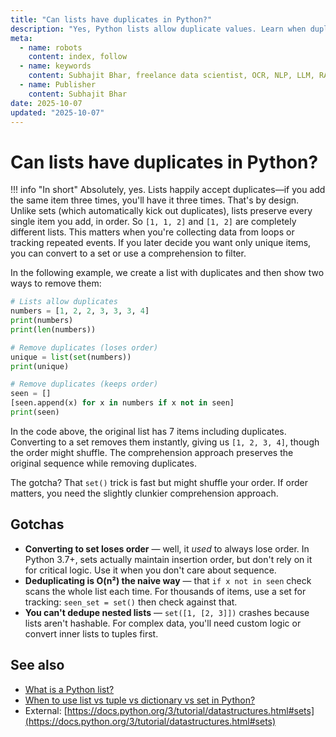 ```yaml
---
title: "Can lists have duplicates in Python?"
description: "Yes, Python lists allow duplicate values. Learn when duplicates are useful and how to remove them when needed."
meta:
  - name: robots
    content: index, follow
  - name: keywords
    content: Subhajit Bhar, freelance data scientist, OCR, NLP, LLM, RAG, knowledge base, python, lists, properties
  - name: Publisher
    content: Subhajit Bhar
date: 2025-10-07
updated: "2025-10-07"
---
```


# Can lists have duplicates in Python?

<!-- more -->

!!! info "In short"
    Absolutely, yes. Lists happily accept duplicates—if you add the same item three times, you'll have it three times. That's by design. Unlike sets (which automatically kick out duplicates), lists preserve every single item you add, in order. So `[1, 1, 2]` and `[1, 2]` are completely different lists. This matters when you're collecting data from loops or tracking repeated events. If you later decide you want only unique items, you can convert to a set or use a comprehension to filter.

In the following example, we create a list with duplicates and then show two ways to remove them:

```python
# Lists allow duplicates
numbers = [1, 2, 2, 3, 3, 3, 4]
print(numbers)
print(len(numbers))

# Remove duplicates (loses order)
unique = list(set(numbers))
print(unique)

# Remove duplicates (keeps order)
seen = []
[seen.append(x) for x in numbers if x not in seen]
print(seen)
```

In the code above, the original list has 7 items including duplicates. Converting to a set removes them instantly, giving us `[1, 2, 3, 4]`, though the order might shuffle. The comprehension approach preserves the original sequence while removing duplicates.

The gotcha? That `set()` trick is fast but might shuffle your order. If order matters, you need the slightly clunkier comprehension approach.

## Gotchas

* **Converting to set loses order** — well, it *used* to always lose order. In Python 3.7+, sets actually maintain insertion order, but don't rely on it for critical logic. Use it when you don't care about sequence.
* **Deduplicating is O(n²) the naive way** — that `if x not in seen` check scans the whole list each time. For thousands of items, use a set for tracking: `seen_set = set()` then check against that.
* **You can't dedupe nested lists** — `set([1, [2, 3]])` crashes because lists aren't hashable. For complex data, you'll need custom logic or convert inner lists to tuples first.

## See also

* [What is a Python list?](what-is-a-python-list.md)
* [When to use list vs tuple vs dictionary vs set in Python?](list-vs-tuple-vs-dictionary-vs-set.md)
* External: [https://docs.python.org/3/tutorial/datastructures.html#sets](https://docs.python.org/3/tutorial/datastructures.html#sets)

<script type="application/ld+json">
{
  "@context": "https://schema.org",
  "@type": "FAQPage",
  "mainEntity": [{
    "@type": "Question",
    "name": "Can lists have duplicates in Python?",
    "acceptedAnswer": {
      "@type": "Answer",
      "text": "Absolutely, yes. Lists happily accept duplicates—if you add the same item three times, you'll have it three times. That's by design. Unlike sets (which automatically kick out duplicates), lists preserve every single item you add, in order. So [1, 1, 2] and [1, 2] are completely different lists. This matters when you're collecting data from loops or tracking repeated events. If you later decide you want only unique items, you can convert to a set or use a comprehension to filter."
    }
  }]
}
</script>
